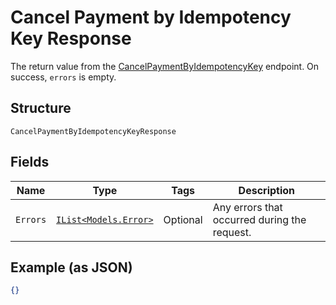 
# Cancel Payment by Idempotency Key Response

The return value from the
[CancelPaymentByIdempotencyKey](#endpoint-payments-cancelpaymentbyidempotencykey) endpoint.
On success, `errors` is empty.

## Structure

`CancelPaymentByIdempotencyKeyResponse`

## Fields

| Name | Type | Tags | Description |
|  --- | --- | --- | --- |
| `Errors` | [`IList<Models.Error>`](/doc/models/error.md) | Optional | Any errors that occurred during the request. |

## Example (as JSON)

```json
{}
```

